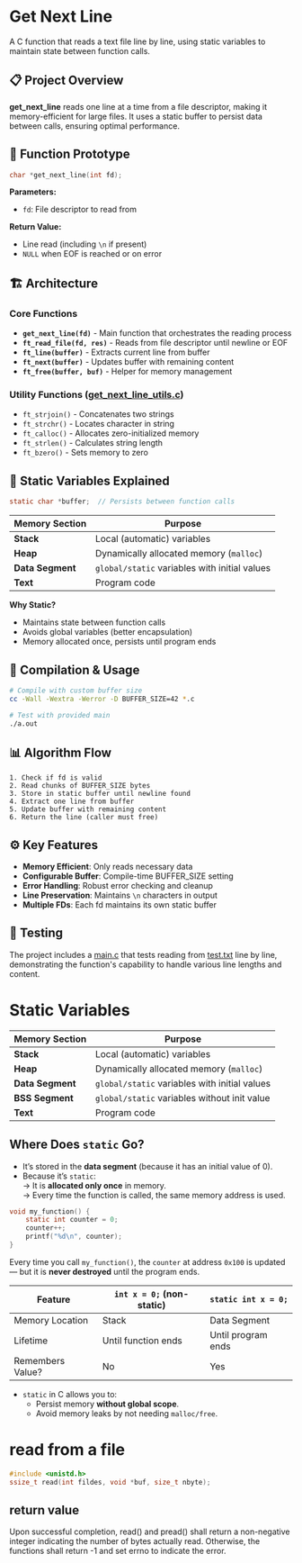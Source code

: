 # Get Next Line

A C function that reads a text file line by line, using static variables to maintain state between function calls.

## 📋 Project Overview

**get_next_line** reads one line at a time from a file descriptor, making it memory-efficient for large files. It uses a static buffer to persist data between calls, ensuring optimal performance.

## 🔧 Function Prototype

```c
char *get_next_line(int fd);
```

**Parameters:**

- `fd`: File descriptor to read from

**Return Value:**

- Line read (including `\n` if present)
- `NULL` when EOF is reached or on error

## 🏗️ Architecture

### Core Functions

- **`get_next_line(fd)`** - Main function that orchestrates the reading process
- **`ft_read_file(fd, res)`** - Reads from file descriptor until newline or EOF
- **`ft_line(buffer)`** - Extracts current line from buffer
- **`ft_next(buffer)`** - Updates buffer with remaining content
- **`ft_free(buffer, buf)`** - Helper for memory management

### Utility Functions ([get_next_line_utils.c](get_next_line_utils.c))

- `ft_strjoin()` - Concatenates two strings
- `ft_strchr()` - Locates character in string
- `ft_calloc()` - Allocates zero-initialized memory
- `ft_strlen()` - Calculates string length
- `ft_bzero()` - Sets memory to zero

## 🧠 Static Variables Explained

```c
static char *buffer;  // Persists between function calls
```

| Memory Section   | Purpose                                       |
| ---------------- | --------------------------------------------- |
| **Stack**        | Local (automatic) variables                   |
| **Heap**         | Dynamically allocated memory (`malloc`)       |
| **Data Segment** | `global/static` variables with initial values |
| **Text**         | Program code                                  |

**Why Static?**

- Maintains state between function calls
- Avoids global variables (better encapsulation)
- Memory allocated once, persists until program ends

## 🚀 Compilation & Usage

```bash
# Compile with custom buffer size
cc -Wall -Wextra -Werror -D BUFFER_SIZE=42 *.c

# Test with provided main
./a.out
```

## 📊 Algorithm Flow

```
1. Check if fd is valid
2. Read chunks of BUFFER_SIZE bytes
3. Store in static buffer until newline found
4. Extract one line from buffer
5. Update buffer with remaining content
6. Return the line (caller must free)
```

## ⚙️ Key Features

- **Memory Efficient**: Only reads necessary data
- **Configurable Buffer**: Compile-time BUFFER_SIZE setting
- **Error Handling**: Robust error checking and cleanup
- **Line Preservation**: Maintains `\n` characters in output
- **Multiple FDs**: Each fd maintains its own static buffer

## 🧪 Testing

The project includes a [main.c](main.c) that tests reading from [test.txt](test.txt) line by line, demonstrating the function's capability to handle various line lengths and content.

# Static Variables

| Memory Section   | Purpose                                       |
| ---------------- | --------------------------------------------- |
| **Stack**        | Local (automatic) variables                   |
| **Heap**         | Dynamically allocated memory (`malloc`)       |
| **Data Segment** | `global/static` variables with initial values |
| **BSS Segment**  | `global/static` variables without init value  |
| **Text**         | Program code                                  |

## Where Does `static` Go?

- It’s stored in the **data segment** (because it has an initial value of 0).
- Because it’s `static`:  
   → It is **allocated only once** in memory.  
   → Every time the function is called, the same memory address is used.

```c
void my_function() {
    static int counter = 0;
    counter++;
    printf("%d\n", counter);
}
```

Every time you call `my_function()`, the `counter` at address `0x100` is updated — but it is **never destroyed** until the program ends.

| Feature          | `int x = 0;` (non-static) | `static int x = 0;` |
| ---------------- | ------------------------- | ------------------- |
| Memory Location  | Stack                     | Data Segment        |
| Lifetime         | Until function ends       | Until program ends  |
| Remembers Value? | No                        | Yes                 |

- `static` in C allows you to:
  - Persist memory **without global scope**.
  - Avoid memory leaks by not needing `malloc/free`.

# read from a file

```c
#include <unistd.h>
ssize_t read(int fildes, void *buf, size_t nbyte);
```

## return value
Upon successful completion, read() and pread() shall return a non-negative integer indicating the number of bytes actually read. Otherwise, the functions shall return -1 and set errno to indicate the error.
